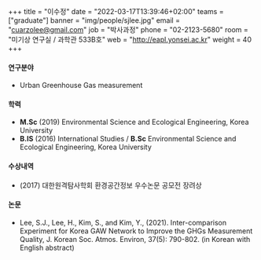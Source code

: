 ﻿+++
title = "이수정"
date = "2022-03-17T13:39:46+02:00"
teams = ["graduate"]
banner = "img/people/sjlee.jpg"
email = "cuarzolee@gmail.com"
job = "박사과정"
phone = "02-2123-5680"
room = "미기상 연구실 / 과학관 533B호"
web = "http://eapl.yonsei.ac.kr"
weight = 40
+++

#### 연구분야
+ Urban Greenhouse Gas measurement

#### 학력
+ **M.Sc** (2019) Environmental Science and Ecological Engineering, Korea University
+ **B.IS** (2016) International Studies / **B.Sc** Environmental Science and Ecological Engineering, Korea University

#### 수상내역
+ (2017) 대한원격탐사학회 환경공간정보 우수논문 공모전 장려상

#### 논문
+ Lee, S.J., Lee, H., Kim, S., and Kim, Y., (2021). Inter-comparison Experiment for Korea GAW Network to Improve the GHGs Measurement Quality, J. Korean Soc. Atmos. Environ, 37(5): 790-802. (in Korean with English abstract)
